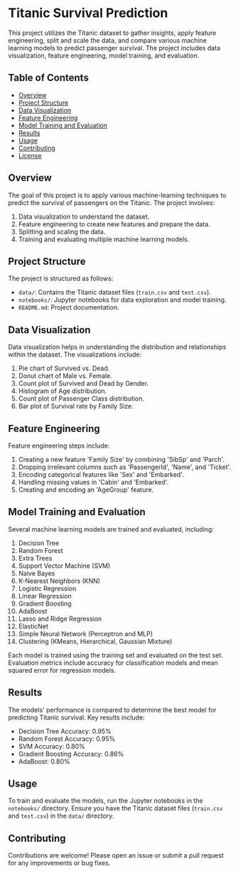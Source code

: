 # Titanic Survival Prediction

This project utilizes the Titanic dataset to gather insights, apply feature engineering, split and scale the data, and compare various machine learning models to predict passenger survival. The project includes data visualization, feature engineering, model training, and evaluation.

## Table of Contents
- [Overview](#overview)
- [Project Structure](#project-structure)
- [Data Visualization](#data-visualization)
- [Feature Engineering](#feature-engineering)
- [Model Training and Evaluation](#model-training-and-evaluation)
- [Results](#results)
- [Usage](#usage)
- [Contributing](#contributing)
- [License](#license)

## Overview
The goal of this project is to apply various machine-learning techniques to predict the survival of passengers on the Titanic. The project involves:
1. Data visualization to understand the dataset.
2. Feature engineering to create new features and prepare the data.
3. Splitting and scaling the data.
4. Training and evaluating multiple machine learning models.

## Project Structure
The project is structured as follows:
- `data/`: Contains the Titanic dataset files (`train.csv` and `test.csv`).
- `notebooks/`: Jupyter notebooks for data exploration and model training.
- `README.md`: Project documentation.

## Data Visualization
Data visualization helps in understanding the distribution and relationships within the dataset. The visualizations include:
1. Pie chart of Survived vs. Dead.
2. Donut chart of Male vs. Female.
3. Count plot of Survived and Dead by Gender.
4. Histogram of Age distribution.
5. Count plot of Passenger Class distribution.
6. Bar plot of Survival rate by Family Size.

## Feature Engineering
Feature engineering steps include:
1. Creating a new feature 'Family Size' by combining 'SibSp' and 'Parch'.
2. Dropping irrelevant columns such as 'PassengerId', 'Name', and 'Ticket'.
3. Encoding categorical features like 'Sex' and 'Embarked'.
4. Handling missing values in 'Cabin' and 'Embarked'.
5. Creating and encoding an 'AgeGroup' feature.

## Model Training and Evaluation
Several machine learning models are trained and evaluated, including:
1. Decision Tree
2. Random Forest
3. Extra Trees
4. Support Vector Machine (SVM)
5. Naive Bayes
6. K-Nearest Neighbors (KNN)
7. Logistic Regression
8. Linear Regression
9. Gradient Boosting
10. AdaBoost
11. Lasso and Ridge Regression
12. ElasticNet
13. Simple Neural Network (Perceptron and MLP)
14. Clustering (KMeans, Hierarchical, Gaussian Mixture)

Each model is trained using the training set and evaluated on the test set. Evaluation metrics include accuracy for classification models and mean squared error for regression models.

## Results
The models' performance is compared to determine the best model for predicting Titanic survival. Key results include:
- Decision Tree Accuracy:  0.95%
- Random Forest Accuracy: 0.95%
- SVM Accuracy: 0.80%
- Gradient Boosting Accuracy: 0.86%
- AdaBoost: 0.80%

## Usage
To train and evaluate the models, run the Jupyter notebooks in the `notebooks/` directory. Ensure you have the Titanic dataset files (`train.csv` and `test.csv`) in the `data/` directory.

## Contributing
Contributions are welcome! Please open an issue or submit a pull request for any improvements or bug fixes.
